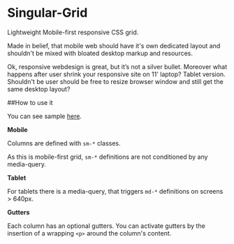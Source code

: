 Singular-Grid
=============

Lightweight Mobile-first responsive CSS grid.


Made in belief, that mobile web should have it's own dedicated layout and shouldn't be mixed with bloated desktop markup and resources.



Ok, responsive webdesign is great, but it’s not a silver bullet. Moreover what happens after user shrink your responsive site on 11' laptop? Tablet version. Shouldn't be user should be free to resize browser window and still get the same desktop layout?



##How to use it


You can see sample [here](http://dharmoslap.github.io/Singular-Grid/).

**Mobile**

Columns are defined with `sm-*` classes.

As this is mobile-first grid, `sm-*` definitions are not conditioned by any media-query.

**Tablet**

For tablets there is a media-query, that triggers `md-*` definitions on screens > 640px.

**Gutters**

Each column has an optional gutters. You can activate gutters by the insertion of a wrapping `<p>` around the column's content.
